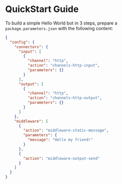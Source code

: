 # QuickStart Guide

To build a simple Hello World bot in 3 steps, prepare a `package.parameters.json` with the following content:

```json
{
  "config": {
    "connectors": {
      "input": [
        {
          "channel": "http",
          "action": "channels-http-input",
          "parameters": {}
        }
      ],
      "output": [
        {
          "channel": "http",
          "action": "channels-http-output",
          "parameters": {}
        }
      ]
    },
    "middleware": [
      {
        "action": "middleware-static-message",
        "parameters": {
          "message": "Hello my friend!"
        }
      },
      {
        "action": "middleware-output-send"
      }
    ]
  }
}
```